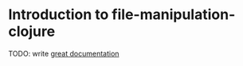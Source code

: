 # Introduction to file-manipulation-clojure

TODO: write [great documentation](http://jacobian.org/writing/what-to-write/)
